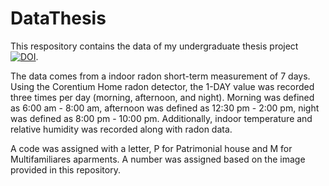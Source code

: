 # DataThesis
This respository contains the data of my undergraduate thesis project [![DOI](https://zenodo.org/badge/685530177.svg)](https://zenodo.org/badge/latestdoi/685530177).

The data comes from a indoor radon short-term measurement of 7 days. Using the Corentium Home radon detector, the 1-DAY value was recorded three times per day (morning, afternoon, and night). Morning was defined as 6:00 am - 8:00 am, afternoon was defined as 12:30 pm - 2:00 pm, night was defined as 8:00 pm - 10:00 pm. Additionally, indoor temperature and relative humidity was recorded along with radon data.

A code was assigned with a letter, P for Patrimonial house and M for Multifamiliares aparments. A number was assigned based on the image provided in this repository.
